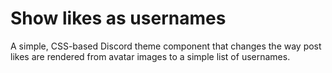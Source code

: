 # Show likes as usernames

A simple, CSS-based Discord theme component that changes the way post likes are rendered from avatar images to a simple list of usernames.

